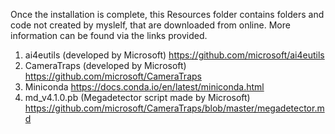 Once the installation is complete, this Resources folder contains folders and code not created by myslelf, that are downloaded from online. More information can be found via the links provided.

1. ai4eutils (developed by Microsoft) https://github.com/microsoft/ai4eutils
2. CameraTraps (developed by Microsoft) https://github.com/microsoft/CameraTraps
3. Miniconda https://docs.conda.io/en/latest/miniconda.html
4. md_v4.1.0.pb (Megadetector script made by Microsoft) https://github.com/microsoft/CameraTraps/blob/master/megadetector.md
